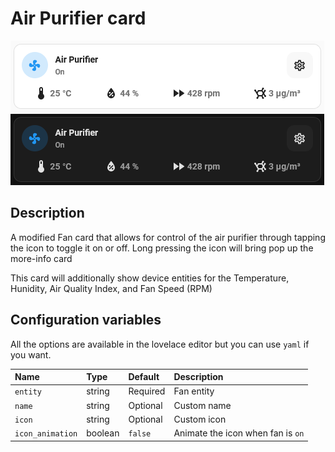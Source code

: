 # Air Purifier card

![Air Purifier light](../images/air-purifier-light.png)
![Air Purifier dark](../images/air-purifier-dark.png)

## Description

A modified Fan card that allows for control of the air purifier through tapping the icon to toggle it on or off. Long pressing the icon will bring pop up the more-info card

This card will additionally show device entities for the Temperature, Hunidity, Air Quality Index, and Fan Speed (RPM)

## Configuration variables

All the options are available in the lovelace editor but you can use `yaml` if you want.

| Name             | Type    | Default  | Description                       |
| :--------------- | :------ | :------- | :-------------------------------- |
| `entity`         | string  | Required | Fan entity                        |
| `name`           | string  | Optional | Custom name                       |
| `icon`           | string  | Optional | Custom icon                       |
| `icon_animation` | boolean | `false`  | Animate the icon when fan is `on` |
